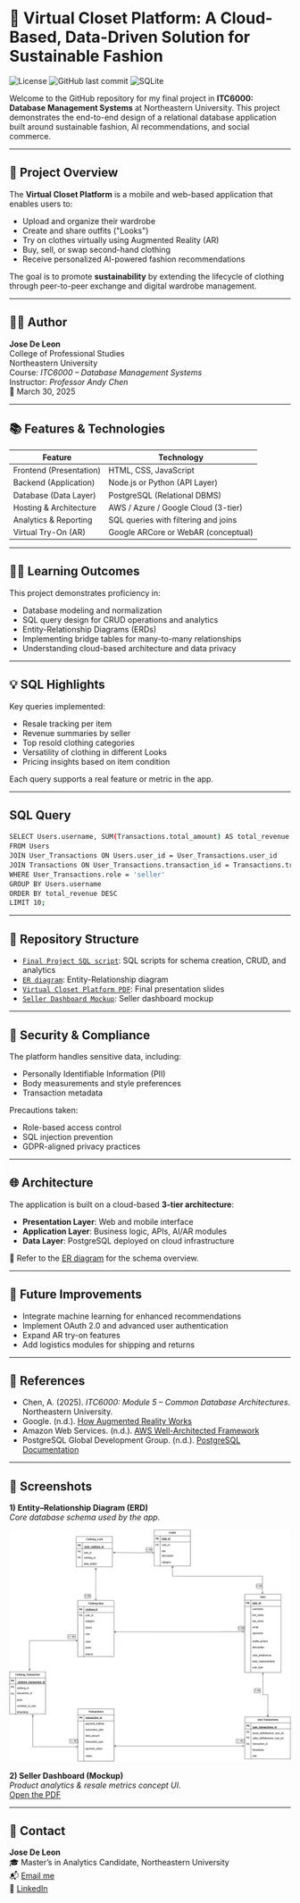 # 👗 Virtual Closet Platform: A Cloud-Based, Data-Driven Solution for Sustainable Fashion

![License](https://img.shields.io/github/license/josedeleon-analytics/virtual-closet-platform)
![GitHub last commit](https://img.shields.io/github/last-commit/josedeleon-analytics/virtual-closet-platform)
![SQLite](https://img.shields.io/badge/SQL-SQLite-blue?logo=sqlite&logoColor=white)

Welcome to the GitHub repository for my final project in **ITC6000: Database Management Systems** at Northeastern University. This project demonstrates the end-to-end design of a relational database application built around sustainable fashion, AI recommendations, and social commerce.

---

## 📌 Project Overview

The **Virtual Closet Platform** is a mobile and web-based application that enables users to:

- Upload and organize their wardrobe
- Create and share outfits ("Looks")
- Try on clothes virtually using Augmented Reality (AR)
- Buy, sell, or swap second-hand clothing
- Receive personalized AI-powered fashion recommendations

The goal is to promote **sustainability** by extending the lifecycle of clothing through peer-to-peer exchange and digital wardrobe management.

---

## 🧑‍💻 Author

**Jose De Leon**  
College of Professional Studies  
Northeastern University  
Course: *ITC6000 – Database Management Systems*  
Instructor: *Professor Andy Chen*  
📅 March 30, 2025  

---

## 📚 Features & Technologies

| Feature                  | Technology                                |
|--------------------------|--------------------------------------------|
| Frontend (Presentation)  | HTML, CSS, JavaScript                      |
| Backend (Application)    | Node.js or Python (API Layer)              |
| Database (Data Layer)    | PostgreSQL (Relational DBMS)               |
| Hosting & Architecture   | AWS / Azure / Google Cloud (3-tier)        |
| Analytics & Reporting    | SQL queries with filtering and joins       |
| Virtual Try-On (AR)      | Google ARCore or WebAR (conceptual)        |

---

## 🧑‍🎓 Learning Outcomes

This project demonstrates proficiency in:

- Database modeling and normalization  
- SQL query design for CRUD operations and analytics  
- Entity-Relationship Diagrams (ERDs)  
- Implementing bridge tables for many-to-many relationships  
- Understanding cloud-based architecture and data privacy  

---

## 💡 SQL Highlights

Key queries implemented:

- Resale tracking per item
- Revenue summaries by seller
- Top resold clothing categories
- Versatility of clothing in different Looks
- Pricing insights based on item condition

Each query supports a real feature or metric in the app.

---

## SQL Query
```bash
SELECT Users.username, SUM(Transactions.total_amount) AS total_revenue
FROM Users
JOIN User_Transactions ON Users.user_id = User_Transactions.user_id
JOIN Transactions ON User_Transactions.transaction_id = Transactions.transaction_id
WHERE User_Transactions.role = 'seller'
GROUP BY Users.username
ORDER BY total_revenue DESC
LIMIT 10;
```

---

## 📁 Repository Structure

- [`Final Project SQL script`](sql/Final%20project%20SQL%20FILE.sql): SQL scripts for schema creation, CRUD, and analytics  
- [`ER diagram`](erd/ER%20diagram.jpg): Entity-Relationship diagram  
- [`Virtual Closet Platform PDF`](presentation/Virtual-Closet-Platform.pdf): Final presentation slides  
- [`Seller Dashboard Mockup`](assets/Taylor_Seller_Dashboard_Mockup.pdf): Seller dashboard mockup  

---

## 🔐 Security & Compliance

The platform handles sensitive data, including:

- Personally Identifiable Information (PII)
- Body measurements and style preferences
- Transaction metadata

Precautions taken:

- Role-based access control  
- SQL injection prevention  
- GDPR-aligned privacy practices  

---

## 🌐 Architecture

The application is built on a cloud-based **3-tier architecture**:

- **Presentation Layer**: Web and mobile interface  
- **Application Layer**: Business logic, APIs, AI/AR modules  
- **Data Layer**: PostgreSQL deployed on cloud infrastructure  

📌 Refer to the [ER diagram](erd/ER%20diagram.jpg) for the schema overview.

---

## 🎯 Future Improvements

- Integrate machine learning for enhanced recommendations  
- Implement OAuth 2.0 and advanced user authentication  
- Expand AR try-on features  
- Add logistics modules for shipping and returns  

---

## 📑 References

- Chen, A. (2025). *ITC6000: Module 5 – Common Database Architectures*. Northeastern University.  
- Google. (n.d.). [How Augmented Reality Works](https://arvr.google.com)  
- Amazon Web Services. (n.d.). [AWS Well-Architected Framework](https://docs.aws.amazon.com/wellarchitected/latest/framework/welcome.html)  
- PostgreSQL Global Development Group. (n.d.). [PostgreSQL Documentation](https://www.postgresql.org/docs/)  

---

## 📸 Screenshots

**1) Entity–Relationship Diagram (ERD)**  
*Core database schema used by the app.*
  
![ER Diagram](erd/ER%20diagram.jpg)

**2) Seller Dashboard (Mockup)**  
*Product analytics & resale metrics concept UI.*  
[Open the PDF](assets/Taylor_Seller_Dashboard_Mockup.pdf)

---

## 👤 Contact

**Jose De Leon**  
🎓 Master’s in Analytics Candidate, Northeastern University  
📬 [Email me](mailto:j.angel2294@gmail.com)  
🔗 [LinkedIn](https://www.linkedin.com/in/jose-de-leon-analytics/)
